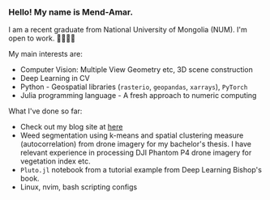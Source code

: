 ### Hello! My name is Mend-Amar.
I am a recent graduate from National University of Mongolia (NUM). I'm open to work. 👋👋👋👋

My main interests are:
- Computer Vision: Multiple View Geometry etc, 3D scene construction
- Deep Learning in CV
- Python - Geospatial libraries (`rasterio`, `geopandas`, `xarrays`), `PyTorch`
- Julia programming language - A fresh approach to numeric computing

What I've done so far:
- Check out my blog site at [here](mendebadra.github.io)
- Weed segmentation using k-means and spatial clustering measure (autocorrelation) from drone imagery for my bachelor's thesis. I have relevant experience in processing DJI Phantom P4 drone imagery for vegetation index etc.
- `Pluto.jl` notebook from a tutorial example from Deep Learning Bishop's book.
- Linux, nvim, bash scripting configs
